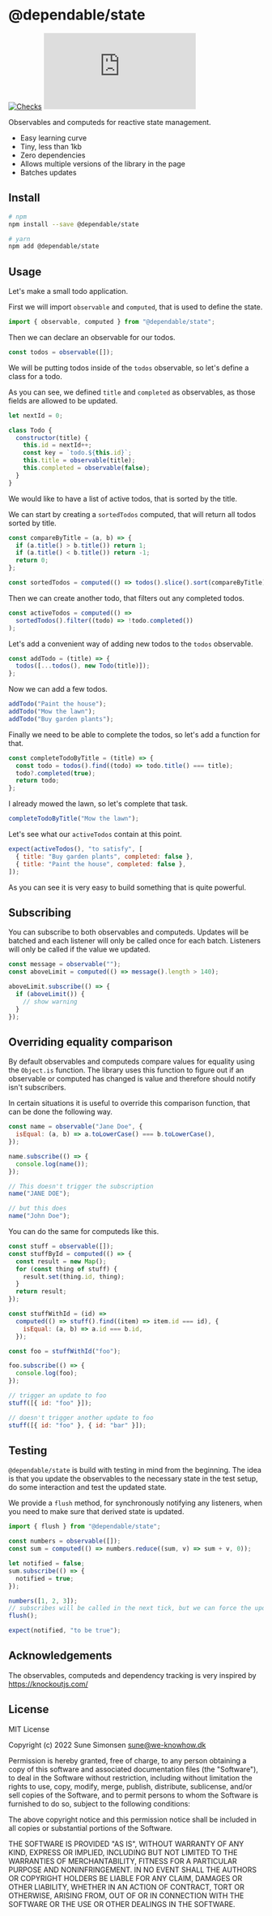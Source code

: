 # @dependable/state

[![Checks](https://github.com/sunesimonsen/dependable-state/workflows/CI/badge.svg)](https://github.com/sunesimonsen/dependable-state/actions?query=workflow%3ACI+branch%3Amain)
[![Bundle Size](https://img.badgesize.io/https:/unpkg.com/@dependable/state/dist/dependable-state.esm.min.js?label=gzip&compression=gzip)](https://unpkg.com/@dependable/state/dist/dependable-state.esm.min.js)

Observables and computeds for reactive state management.

- Easy learning curve
- Tiny, less than 1kb
- Zero dependencies
- Allows multiple versions of the library in the page
- Batches updates

## Install

```sh
# npm
npm install --save @dependable/state

# yarn
npm add @dependable/state
```

## Usage

Let's make a small todo application.

First we will import `observable` and `computed`, that is used to define the state.

```js
import { observable, computed } from "@dependable/state";
```

Then we can declare an observable for our todos.

```js
const todos = observable([]);
```

We will be putting todos inside of the `todos` observable, so let's define a class for a todo.

As you can see, we defined `title` and `completed` as observables, as those fields are allowed to be updated.

```js
let nextId = 0;

class Todo {
  constructor(title) {
    this.id = nextId++;
    const key = `todo.${this.id}`;
    this.title = observable(title);
    this.completed = observable(false);
  }
}
```

We would like to have a list of active todos, that is sorted by the title.

We can start by creating a `sortedTodos` computed, that will return all todos sorted by title.

```js
const compareByTitle = (a, b) => {
  if (a.title() > b.title()) return 1;
  if (a.title() < b.title()) return -1;
  return 0;
};

const sortedTodos = computed(() => todos().slice().sort(compareByTitle));
```

Then we can create another todo, that filters out any completed todos.

```js
const activeTodos = computed(() =>
  sortedTodos().filter((todo) => !todo.completed())
);
```

Let's add a convenient way of adding new todos to the `todos` observable.

```js
const addTodo = (title) => {
  todos([...todos(), new Todo(title)]);
};
```

Now we can add a few todos.

```js
addTodo("Paint the house");
addTodo("Mow the lawn");
addTodo("Buy garden plants");
```

Finally we need to be able to complete the todos, so let's add a function for that.

```js
const completeTodoByTitle = (title) => {
  const todo = todos().find((todo) => todo.title() === title);
  todo?.completed(true);
  return todo;
};
```

I already mowed the lawn, so let's complete that task.

```js
completeTodoByTitle("Mow the lawn");
```

Let's see what our `activeTodos` contain at this point.

```js
expect(activeTodos(), "to satisfy", [
  { title: "Buy garden plants", completed: false },
  { title: "Paint the house", completed: false },
]);
```

As you can see it is very easy to build something that is quite powerful.

## Subscribing

You can subscribe to both observables and computeds. Updates will be batched and each listener will only be called once for each batch. Listeners will only be called if the value we updated.

```js
const message = observable("");
const aboveLimit = computed(() => message().length > 140);

aboveLimit.subscribe(() => {
  if (aboveLimit()) {
    // show warning
  }
});
```

## Overriding equality comparison

By default observables and computeds compare values for equality using the `Object.is` function. The library uses this function to figure out if an observable or computed has changed is value and therefore should notify isn't subscribers.

In certain situations it is useful to override this comparison function, that can be done the following way.

```js
const name = observable("Jane Doe", {
  isEqual: (a, b) => a.toLowerCase() === b.toLowerCase(),
});

name.subscribe(() => {
  console.log(name());
});

// This doesn't trigger the subscription
name("JANE DOE");

// but this does
name("John Doe");
```

You can do the same for computeds like this.

```js
const stuff = observable([]);
const stuffById = computed(() => {
  const result = new Map();
  for (const thing of stuff) {
    result.set(thing.id, thing);
  }
  return result;
});

const stuffWithId = (id) =>
  computed(() => stuff().find((item) => item.id === id), {
    isEqual: (a, b) => a.id === b.id,
  });

const foo = stuffWithId("foo");

foo.subscribe(() => {
  console.log(foo);
});

// trigger an update to foo
stuff([{ id: "foo" }]);

// doesn't trigger another update to foo
stuff([{ id: "foo" }, { id: "bar" }]);
```

## Testing

`@dependable/state` is build with testing in mind from the beginning. The idea is that you update the observables to the necessary state in the test setup, do some interaction and test the updated state.

We provide a `flush` method, for synchronously notifying any listeners, when you need to make sure that derived state is updated.

```js
import { flush } from "@dependable/state";

const numbers = observable([]);
const sum = computed(() => numbers.reduce((sum, v) => sum + v, 0));

let notified = false;
sum.subscribe(() => {
  notified = true;
});

numbers([1, 2, 3]);
// subscribes will be called in the next tick, but we can force the update through
flush();

expect(notified, "to be true");
```

## Acknowledgements

The observables, computeds and dependency tracking is very inspired by https://knockoutjs.com/

## License

MIT License

Copyright (c) 2022 Sune Simonsen sune@we-knowhow.dk

Permission is hereby granted, free of charge, to any person obtaining a copy
of this software and associated documentation files (the "Software"), to deal
in the Software without restriction, including without limitation the rights
to use, copy, modify, merge, publish, distribute, sublicense, and/or sell
copies of the Software, and to permit persons to whom the Software is
furnished to do so, subject to the following conditions:

The above copyright notice and this permission notice shall be included in all
copies or substantial portions of the Software.

THE SOFTWARE IS PROVIDED "AS IS", WITHOUT WARRANTY OF ANY KIND, EXPRESS OR
IMPLIED, INCLUDING BUT NOT LIMITED TO THE WARRANTIES OF MERCHANTABILITY,
FITNESS FOR A PARTICULAR PURPOSE AND NONINFRINGEMENT. IN NO EVENT SHALL THE
AUTHORS OR COPYRIGHT HOLDERS BE LIABLE FOR ANY CLAIM, DAMAGES OR OTHER
LIABILITY, WHETHER IN AN ACTION OF CONTRACT, TORT OR OTHERWISE, ARISING FROM,
OUT OF OR IN CONNECTION WITH THE SOFTWARE OR THE USE OR OTHER DEALINGS IN THE
SOFTWARE.
